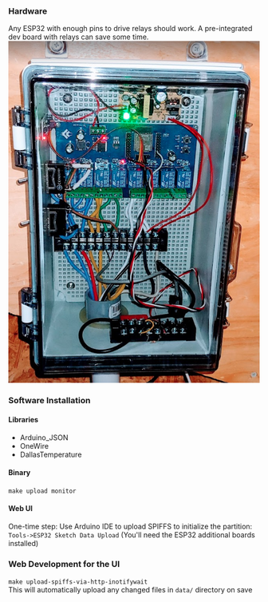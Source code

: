 
### Hardware 

Any ESP32 with enough pins to drive relays should work.  A pre-integrated dev board with relays can save some time.
![controller-installed.png](readme%2Fcontroller-installed.png)

### Software Installation 
#### Libraries

* Arduino_JSON
* OneWire
* DallasTemperature

#### Binary

`make upload monitor`

#### Web UI

One-time step: Use Arduino IDE to upload SPIFFS to initialize the partition:
`Tools->ESP32 Sketch Data Upload`  (You'll need the ESP32 additional boards installed)

### Web Development for the UI

`make upload-spiffs-via-http-inotifywait`  
This will automatically upload any changed files in `data/` directory on save
